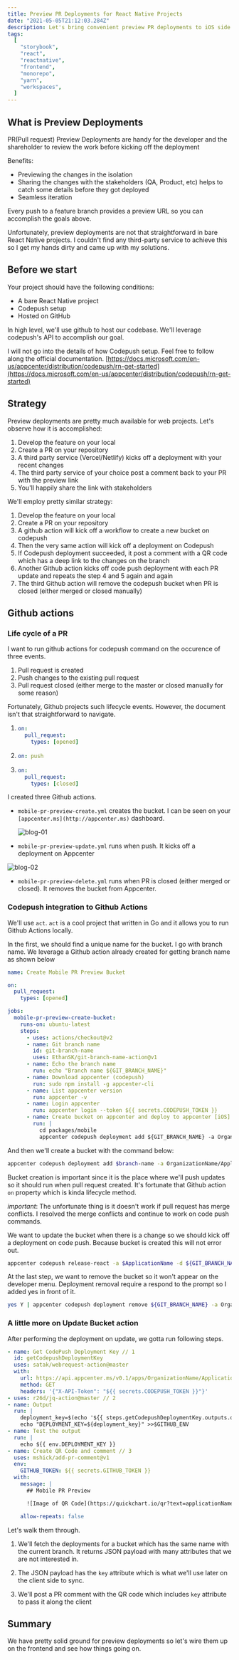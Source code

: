 ```yaml
---
title: Preview PR Deployments for React Native Projects
date: "2021-05-05T21:12:03.284Z"
description: Let's bring convenient preview PR deployments to iOS side of React Native Projects (Android is doable too)
tags:
  [
    "storybook",
    "react",
    "reactnative",
    "frontend",
    "monorepo",
    "yarn",
    "workspaces",
  ]
---
```


## What is Preview Deployments

PR(Pull request) Preview Deployments are handy for the developer and the shareholder to review the work before kicking off the deployment

Benefits:

- Previewing the changes in the isolation
- Sharing the changes with the stakeholders (QA, Product, etc) helps to catch some details before they got deployed
- Seamless iteration

Every push to a feature branch provides a preview URL so you can accomplish the goals above.

Unfortunately, preview deployments are not that straightforward in bare React Native projects. I couldn't find any third-party service to achieve this so I get my hands dirty and came up with my solutions.

## Before we start

Your project should have the following conditions:

- A bare React Native project
- Codepush setup
- Hosted on GitHub

In high level, we'll use github to host our codebase. We'll leverage codepush's API to accomplish our goal.

I will not go into the details of how Codepush setup. Feel free to follow along the official documentation. [https://docs.microsoft.com/en-us/appcenter/distribution/codepush/rn-get-started](https://docs.microsoft.com/en-us/appcenter/distribution/codepush/rn-get-started)

## Strategy

Preview deployments are pretty much available for web projects. Let's observe how it is accomplished:

1. Develop the feature on your local
2. Create a PR on your repository
3. A third party service (Vercel/Netlify) kicks off a deployment with your recent changes
4. The third party service of your choice post a comment back to your PR with the preview link
5. You'll happily share the link with stakeholders

We'll employ pretty similar strategy:

1. Develop the feature on your local
2. Create a PR on your repository
3. A github action will kick off a workflow to create a new bucket on codepush
4. Then the very same action will kick off a deployment on Codepush
5. If Codepush deployment succeeded, it post a comment with a QR code which has a deep link to the changes on the branch
6. Another Github action kicks off code push deployment with each PR update and repeats the step 4 and 5 again and again
7. The third Github action will remove the codepush bucket when PR is closed (either merged or closed manually)

## Github actions

### Life cycle of a PR

I want to run github actions for codepush command on the occurence of three events.

1. Pull request is created
2. Push changes to the existing pull request
3. Pull request closed (either merge to the master or closed manually for some reason)

Fortunately, Github projects such lifecycle events. However, the document isn't that straightforward to navigate.

1. ```yaml
   on:
     pull_request:
       types: [opened]
   ```

2. ```yaml
   on: push
   ```

3. ```yaml
   on:
     pull_request:
       types: [closed]
   ```

I created three Github actions.

- `mobile-pr-preview-create.yml` creates the bucket. I can be seen on your `[appcenter.ms](http://appcenter.ms)` dashboard.

  ![blog-01](https://i.ibb.co/h9rqVLY/blog-01.jpg)

- `mobile-pr-preview-update.yml` runs when push. It kicks off a deployment on Appcenter

![blog-02](https://i.ibb.co/3TxZLSL/blog-02.jpg)

- `mobile-pr-preview-delete.yml` runs when PR is closed (either merged or closed). It removes the bucket from Appcenter.

### Codepush integration to Github Actions

We'll use `act`. `act` is a cool project that written in Go and it allows you to run Github Actions locally.

In the first, we should find a unique name for the bucket. I go with branch name. We leverage a Github action already created for getting branch name as shown below

```yaml
name: Create Mobile PR Preview Bucket

on:
  pull_request:
    types: [opened]

jobs:
  mobile-pr-preview-create-bucket:
    runs-on: ubuntu-latest
    steps:
      - uses: actions/checkout@v2
      - name: Git branch name
        id: git-branch-name
        uses: EthanSK/git-branch-name-action@v1
      - name: Echo the branch name
        run: echo "Branch name ${GIT_BRANCH_NAME}"
      - name: Download appcenter (codepush)
        run: sudo npm install -g appcenter-cli
      - name: List appcenter version
        run: appcenter -v
      - name: Login appcenter
        run: appcenter login --token ${{ secrets.CODEPUSH_TOKEN }}
      - name: Create bucket on appcenter and deploy to appcenter [iOS]
        run: |
          cd packages/mobile
          appcenter codepush deployment add ${GIT_BRANCH_NAME} -a OrganizationName/ApplicationName
```

And then we'll create a bucket with the command below:

```bash
appcenter codepush deployment add $branch-name -a OrganizationName/ApplicationName
```

Bucket creation is important since it is the place where we'll push updates so it should run when pull request created. It's fortunate that Github action `on` property which is kinda lifecycle method.

_important_: The unfortunate thing is it doesn't work if pull request has merge conflicts. I resolved the merge conflicts and continue to work on code push commands.

We want to update the bucket when there is a change so we should kick off a deployment on code push. Because bucket is created this will not error out.

```bash
appcenter codepush release-react -a $ApplicationName -d ${GIT_BRANCH_NAME} -e ./index.js -p ./ios/applicationName/Info.plist -t `cat package.json | jq -r .version` || yarn postcodePushIos && echo \"Codepush iOS Update Failed.
```

At the last step, we want to remove the bucket so it won't appear on the developer menu. Deployment removal require a respond to the prompt so I added yes in front of it.

```bash
yes Y | appcenter codepush deployment remove ${GIT_BRANCH_NAME} -a OrganizationName/ApplicationName
```

### A little more on Update Bucket action

After performing the deployment on update, we gotta run following steps.

```yaml
- name: Get CodePush Deployment Key // 1
  id: getCodepushDeploymentKey
  uses: satak/webrequest-action@master
  with:
    url: https://api.appcenter.ms/v0.1/apps/OrganizationName/ApplicationName/deployments/${{ env.GIT_BRANCH_NAME }}
    method: GET
    headers: '{"X-API-Token": "${{ secrets.CODEPUSH_TOKEN }}"}'
- uses: r26d/jq-action@master // 2
- name: Output
  run: |
    deployment_key=$(echo '${{ steps.getCodepushDeploymentKey.outputs.output }}' | jq -r '.data.key'")
    echo "DEPLOYMENT_KEY=${deployment_key}" >>$GITHUB_ENV
- name: Test the output
  run: |
    echo ${{ env.DEPLOYMENT_KEY }}
- name: Create QR Code and comment // 3
  uses: mshick/add-pr-comment@v1
  env:
    GITHUB_TOKEN: ${{ secrets.GITHUB_TOKEN }}
  with:
    message: |
      ## Mobile PR Preview

      ![Image of QR Code](https://quickchart.io/qr?text=applicationName://developer/${{ env.DEPLOYMENT_KEY }}&size=350)

    allow-repeats: false
```

Let's walk them through.

1. We'll fetch the deployments for a bucket which has the same name with the current branch. It returns JSON payload with many attributes that we are not interested in.

2. The JSON payload has the `key` attribute which is what we'll use later on the client side to sync.

3. We'll post a PR comment with the QR code which includes `key` attribute to pass it along the client

## Summary

We have pretty solid ground for preview deployments so let's wire them up on the frontend and see how things going on.
